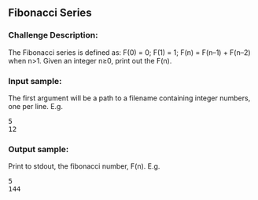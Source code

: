 <h2>Fibonacci Series</h2>

<h3>Challenge Description:</h3>

<p>
    The Fibonacci series is defined as: F(0) = 0; F(1) = 1;
    F(n) = F(n&#x2013;1) + F(n&#x2013;2) when n&gt;1. Given an integer n&#x2265;0,
    print out the F(n).
</p>

<h3>Input sample:</h3>
<p>
    The first argument will be a path to a filename containing integer numbers,
    one per line. E.g.
</p>

<pre>5
12</pre>

<h3>Output sample:</h3>

<p>
    Print to stdout, the fibonacci number, F(n). E.g.
</p>

<pre>5
144</pre>